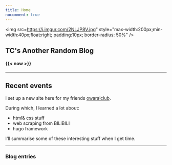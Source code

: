 ```yaml
---
title: Home
nocomment: true
---
```


<img src=https://i.imgur.com/2NLJP8V.jpg" style="max-width:200px;min-width:40px;float:right; padding:10px; border-radius: 50%" />

## TC's Another Random Blog 
#### {{< now >}}

--- 

## Recent events  




I set up a new site here for my friends [owaraiclub](http://owaraiclub.com). 

During which, I learned a lot about:  

- html& css stuff  
- web scraping from BILIBILI  
- hugo framework  

I'll summarise some of these interesting stuff when I get time.

---  

### Blog entries
